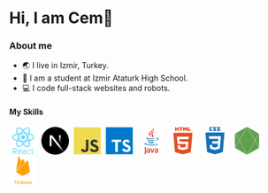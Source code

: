 # Hi, I am Cem👋
### About me
- :earth_asia: I live in Izmir, Turkey.
- :school: I am a student at Izmir Ataturk High School.
- :computer: I code full-stack websites and robots.
#### My Skills
<div>
  <img src="https://github.com/devicons/devicon/blob/master/icons/react/react-original-wordmark.svg" alt="React" width="50" height="50" />&nbsp;
  <img src="https://github.com/devicons/devicon/blob/master/icons/nextjs/nextjs-original.svg" alt="NextJS" width="50" height="50" />&nbsp;
  <img src="https://github.com/devicons/devicon/blob/master/icons/javascript/javascript-original.svg" alt="JS" width="50" height="50" />&nbsp;
    <img src="https://github.com/devicons/devicon/blob/master/icons/typescript/typescript-original.svg" alt="TypeScript" width="50" height="50" />&nbsp;
  <img src="https://github.com/devicons/devicon/blob/master/icons/java/java-original-wordmark.svg" alt="Java" width="50" height="50" />&nbsp;
  <img src="https://github.com/devicons/devicon/blob/master/icons/html5/html5-plain-wordmark.svg" alt="HTML" width="50" height="50" />&nbsp;
  <img src="https://github.com/devicons/devicon/blob/master/icons/css3/css3-plain-wordmark.svg" alt="CSS" width="50" height="50" />&nbsp;
  <img src="https://github.com/devicons/devicon/blob/master/icons/nodejs/nodejs-plain.svg" alt="NodeJS" width="50" height="50" />&nbsp;
  <img src="https://github.com/devicons/devicon/blob/master/icons/firebase/firebase-plain-wordmark.svg" alt="Firebase" width="50" height="50" />&nbsp;
</div>
